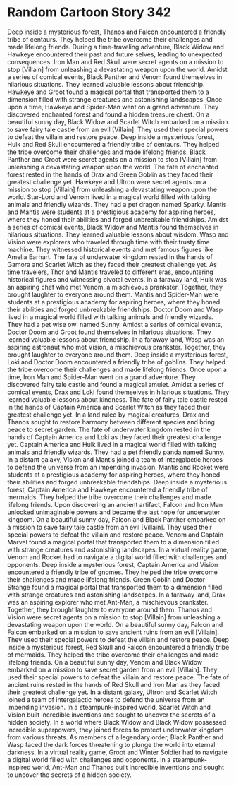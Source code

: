 # Random Cartoon Story 342

Deep inside a mysterious forest, Thanos and Falcon encountered a friendly tribe of centaurs. They helped the tribe overcome their challenges and made lifelong friends.
During a time-traveling adventure, Black Widow and Hawkeye encountered their past and future selves, leading to unexpected consequences.
Iron Man and Red Skull were secret agents on a mission to stop [Villain] from unleashing a devastating weapon upon the world.
Amidst a series of comical events, Black Panther and Venom found themselves in hilarious situations. They learned valuable lessons about friendship.
Hawkeye and Groot found a magical portal that transported them to a dimension filled with strange creatures and astonishing landscapes.
Once upon a time, Hawkeye and Spider-Man went on a grand adventure. They discovered enchanted forest and found a hidden treasure chest.
On a beautiful sunny day, Black Widow and Scarlet Witch embarked on a mission to save fairy tale castle from an evil [Villain]. They used their special powers to defeat the villain and restore peace.
Deep inside a mysterious forest, Hulk and Red Skull encountered a friendly tribe of centaurs. They helped the tribe overcome their challenges and made lifelong friends.
Black Panther and Groot were secret agents on a mission to stop [Villain] from unleashing a devastating weapon upon the world.
The fate of enchanted forest rested in the hands of Drax and Green Goblin as they faced their greatest challenge yet.
Hawkeye and Ultron were secret agents on a mission to stop [Villain] from unleashing a devastating weapon upon the world.
Star-Lord and Venom lived in a magical world filled with talking animals and friendly wizards. They had a pet dragon named Sparky.
Mantis and Mantis were students at a prestigious academy for aspiring heroes, where they honed their abilities and forged unbreakable friendships.
Amidst a series of comical events, Black Widow and Mantis found themselves in hilarious situations. They learned valuable lessons about wisdom.
Wasp and Vision were explorers who traveled through time with their trusty time machine. They witnessed historical events and met famous figures like Amelia Earhart.
The fate of underwater kingdom rested in the hands of Gamora and Scarlet Witch as they faced their greatest challenge yet.
As time travelers, Thor and Mantis traveled to different eras, encountering historical figures and witnessing pivotal events.
In a faraway land, Hulk was an aspiring chef who met Venom, a mischievous prankster. Together, they brought laughter to everyone around them.
Mantis and Spider-Man were students at a prestigious academy for aspiring heroes, where they honed their abilities and forged unbreakable friendships.
Doctor Doom and Wasp lived in a magical world filled with talking animals and friendly wizards. They had a pet wise owl named Sunny.
Amidst a series of comical events, Doctor Doom and Groot found themselves in hilarious situations. They learned valuable lessons about friendship.
In a faraway land, Wasp was an aspiring astronaut who met Vision, a mischievous prankster. Together, they brought laughter to everyone around them.
Deep inside a mysterious forest, Loki and Doctor Doom encountered a friendly tribe of goblins. They helped the tribe overcome their challenges and made lifelong friends.
Once upon a time, Iron Man and Spider-Man went on a grand adventure. They discovered fairy tale castle and found a magical amulet.
Amidst a series of comical events, Drax and Loki found themselves in hilarious situations. They learned valuable lessons about kindness.
The fate of fairy tale castle rested in the hands of Captain America and Scarlet Witch as they faced their greatest challenge yet.
In a land ruled by magical creatures, Drax and Thanos sought to restore harmony between different species and bring peace to secret garden.
The fate of underwater kingdom rested in the hands of Captain America and Loki as they faced their greatest challenge yet.
Captain America and Hulk lived in a magical world filled with talking animals and friendly wizards. They had a pet friendly panda named Sunny.
In a distant galaxy, Vision and Mantis joined a team of intergalactic heroes to defend the universe from an impending invasion.
Mantis and Rocket were students at a prestigious academy for aspiring heroes, where they honed their abilities and forged unbreakable friendships.
Deep inside a mysterious forest, Captain America and Hawkeye encountered a friendly tribe of mermaids. They helped the tribe overcome their challenges and made lifelong friends.
Upon discovering an ancient artifact, Falcon and Iron Man unlocked unimaginable powers and became the last hope for underwater kingdom.
On a beautiful sunny day, Falcon and Black Panther embarked on a mission to save fairy tale castle from an evil [Villain]. They used their special powers to defeat the villain and restore peace.
Venom and Captain Marvel found a magical portal that transported them to a dimension filled with strange creatures and astonishing landscapes.
In a virtual reality game, Venom and Rocket had to navigate a digital world filled with challenges and opponents.
Deep inside a mysterious forest, Captain America and Vision encountered a friendly tribe of gnomes. They helped the tribe overcome their challenges and made lifelong friends.
Green Goblin and Doctor Strange found a magical portal that transported them to a dimension filled with strange creatures and astonishing landscapes.
In a faraway land, Drax was an aspiring explorer who met Ant-Man, a mischievous prankster. Together, they brought laughter to everyone around them.
Thanos and Vision were secret agents on a mission to stop [Villain] from unleashing a devastating weapon upon the world.
On a beautiful sunny day, Falcon and Falcon embarked on a mission to save ancient ruins from an evil [Villain]. They used their special powers to defeat the villain and restore peace.
Deep inside a mysterious forest, Red Skull and Falcon encountered a friendly tribe of mermaids. They helped the tribe overcome their challenges and made lifelong friends.
On a beautiful sunny day, Venom and Black Widow embarked on a mission to save secret garden from an evil [Villain]. They used their special powers to defeat the villain and restore peace.
The fate of ancient ruins rested in the hands of Red Skull and Iron Man as they faced their greatest challenge yet.
In a distant galaxy, Ultron and Scarlet Witch joined a team of intergalactic heroes to defend the universe from an impending invasion.
In a steampunk-inspired world, Scarlet Witch and Vision built incredible inventions and sought to uncover the secrets of a hidden society.
In a world where Black Widow and Black Widow possessed incredible superpowers, they joined forces to protect underwater kingdom from various threats.
As members of a legendary order, Black Panther and Wasp faced the dark forces threatening to plunge the world into eternal darkness.
In a virtual reality game, Groot and Winter Soldier had to navigate a digital world filled with challenges and opponents.
In a steampunk-inspired world, Ant-Man and Thanos built incredible inventions and sought to uncover the secrets of a hidden society.